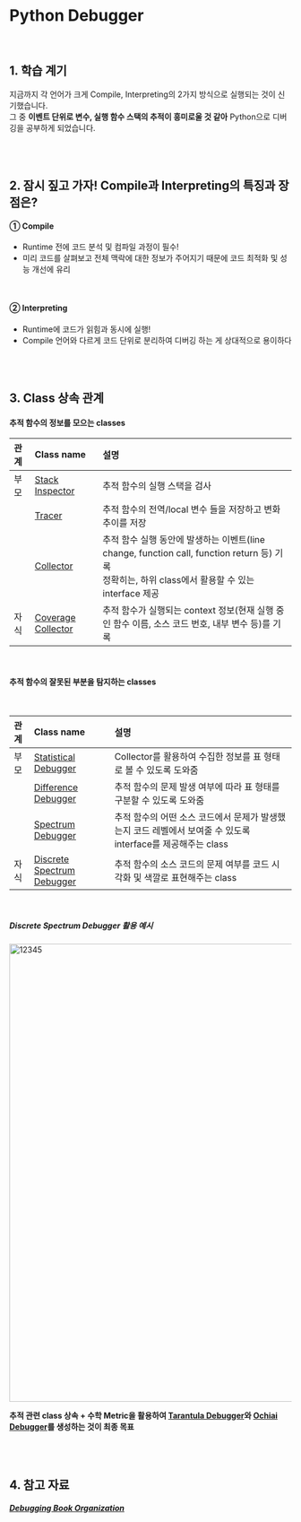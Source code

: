 # Python Debugger

<br>

## 1. 학습 계기
지금까지 각 언어가 크게 Compile, Interpreting의 2가지 방식으로 실행되는 것이 신기했습니다. <br>
그 중 **이벤트 단위로 변수, 실행 함수 스택의 추적이 흥미로울 것 같아** Python으로 디버깅을 공부하게 되었습니다.

<br><br>

## 2. 잠시 짚고 가자! Compile과 Interpreting의 특징과 장점은?
#### ① Compile
- Runtime 전에 코드 분석 및 컴파일 과정이 필수!
- 미리 코드를 살펴보고 전체 맥락에 대한 정보가 주어지기 때문에 코드 최적화 및 성능 개선에 유리

<br>

#### ② Interpreting
- Runtime에 코드가 읽힘과 동시에 실행!
- Compile 언어와 다르게 코드 단위로 분리하여 디버깅 하는 게 상대적으로 용이하다

<br><br>

## 3. Class 상속 관계
#### 추적 함수의 정보를 모으는 classes

|관계|Class name|설명|
|:-|:-|:-|
|부모|<a href="https://github.com/uds-se/debuggingbook/blob/master/notebooks/StackInspector.ipynb">Stack Inspector</a>|추적 함수의 실행 스택을 검사|
||<a href="https://github.com/Moon-GD/python-debugger/blob/main/debugger%20classes/Tracer.py">Tracer</a>|추적 함수의 전역/local 변수 들을 저장하고 변화 추이를 저장|
||<a href="https://github.com/Moon-GD/python-debugger/blob/main/debugger%20classes/Collector.py">Collector</a>|추적 함수 실행 동안에 발생하는 이벤트(line change, function call, function return 등) 기록 <br> 정확히는, 하위 class에서 활용할 수 있는 interface 제공|
|자식|<a href="https://github.com/Moon-GD/python-debugger/blob/main/debugger%20classes/CoverageCollector.py">Coverage Collector</a>|추적 함수가 실행되는 context 정보(현재 실행 중인 함수 이름, 소스 코드 번호, 내부 변수 등)를 기록|

<br>

#### 추적 함수의 잘못된 부분을 탐지하는 classes

<br>

|관계|Class name|설명|
|:-|:-|:-|
|부모|<a href="https://github.com/Moon-GD/python-debugger/blob/main/debugger%20classes/StatisticalDebugger.py">Statistical Debugger</a>|Collector를 활용하여 수집한 정보를 표 형태로 볼 수 있도록 도와줌|
||<a href="https://github.com/Moon-GD/python-debugger/blob/main/debugger%20classes/DifferenceDebugger.py">Difference Debugger</a>|추적 함수의 문제 발생 여부에 따라 표 형태를 구분할 수 있도록 도와줌|
||<a href="https://github.com/Moon-GD/python-debugger/blob/main/debugger%20classes/SpectrumDebugger.py">Spectrum Debugger</a>|추적 함수의 어떤 소스 코드에서 문제가 발생했는지 코드 레벨에서 보여줄 수 있도록 interface를 제공해주는 class|
|자식|<a href="https://github.com/Moon-GD/python-debugger/blob/main/debugger%20classes/DiscreteSpectrumDebugger.py">Discrete Spectrum Debugger</a>|추적 함수의 소스 코드의 문제 여부를 코드 시각화 및 색깔로 표현해주는 class|

<br>

##### Discrete Spectrum Debugger 활용 예시
<img width="817" alt="12345" src="https://github.com/Moon-GD/python-debugger/assets/74173976/16dce9a7-a270-418e-9a91-2b0d7fbd44f2">

<br>

**추적 관련 class 상속 + 수학 Metric을 활용하여 <a href="https://github.com/Moon-GD/python-debugger/blob/main/debugger%20classes/TarantulaDebugger.py">Tarantula Debugger<a/>와 <a href="https://github.com/Moon-GD/python-debugger/blob/main/debugger%20classes/OchiaiDebugger.py">Ochiai Debugger</a>를 생성하는 것이 최종 목표**

<br><br>

## 4. 참고 자료
##### <a href="https://www.debuggingbook.org/">Debugging Book Organization</a>
